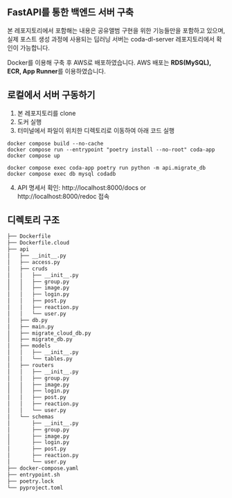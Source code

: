 ## FastAPI를 통한 백엔드 서버 구축
본 레포지토리에서 포함해는 내용은 공유앨범 구현을 위한 기능들만을 포함하고 있으며, 실제 포스트 생성 과정에 사용되는 딥러닝 서버는 coda-dl-server 레포지토리에서 확인이 가능합니다.

Docker를 이용해 구축 후 AWS로 배포하였습니다.
AWS 배포는 **RDS(MySQL), ECR, App Runner**를 이용하였습니다.


## 로컬에서 서버 구동하기
1. 본 레포지토리를 clone
2. 도커 실행
3. 터미널에서 파일이 위치한 디렉토리로 이동하여 아래 코드 실행

```
docker compose build --no-cache
docker compose run --entrypoint "poetry install --no-root" coda-app
docker compose up

docker compose exec coda-app poetry run python -m api.migrate_db
docker compose exec db mysql codadb
```

4. API 명세서 확인: 
http://localhost:8000/docs or http://localhost:8000/redoc 접속

## 디렉토리 구조
```bash
├── Dockerfile
├── Dockerfile.cloud
├── api
│   ├── __init__.py
│   ├── access.py
│   ├── cruds
│   │   ├── __init__.py
│   │   ├── group.py
│   │   ├── image.py
│   │   ├── login.py
│   │   ├── post.py
│   │   ├── reaction.py
│   │   └── user.py
│   ├── db.py
│   ├── main.py
│   ├── migrate_cloud_db.py
│   ├── migrate_db.py
│   ├── models
│   │   ├── __init__.py
│   │   └── tables.py
│   ├── routers
│   │   ├── __init__.py
│   │   ├── group.py
│   │   ├── image.py
│   │   ├── login.py
│   │   ├── post.py
│   │   ├── reaction.py
│   │   └── user.py
│   └── schemas
│       ├── __init__.py
│       ├── group.py
│       ├── image.py
│       ├── login.py
│       ├── post.py
│       ├── reaction.py
│       └── user.py
├── docker-compose.yaml
├── entrypoint.sh
├── poetry.lock
└── pyproject.toml
```

